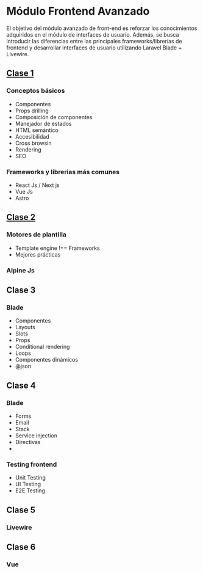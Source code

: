 # Módulo Frontend Avanzado
El objetivo del módulo avanzado de front-end es reforzar los conocimientos adquiridos en el módulo de interfaces de usuario. Además, se busca introducir las diferencias entre las principales frameworks/librerías de frontend y desarrollar interfaces de usuario utilizando Laravel Blade + Livewire.

## [Clase 1](https://github.com/sq1-academy/Cohorte-SQ1-Feb-2024/tree/Modulo-6/Class%201)
### Conceptos básicos
- Componentes
- Props drilling
- Composición de componentes
- Manejador de estados
- HTML semántico
- Accesibilidad
- Cross browsin
- Rendering
- SEO

### Frameworks y librerias más comunes
- React Js / Next js
- Vue Js
- Astro

## [Clase 2](https://github.com/sq1-academy/Cohorte-SQ1-Feb-2024/tree/Modulo-6/Class%202)
### Motores de plantilla
- Template engine !== Frameworks
- Mejores prácticas

### Alpine Js

## Clase 3
### Blade
- Componentes
- Layouts
- Slots
- Props
- Conditional rendering
- Loops
- Componentes dinámicos
- @json

## Clase 4
### Blade
- Forms
- Email
- Stack
- Service injection
- Directivas
- 
### Testing frontend
- Unit Testing
- UI Testing
- E2E Testing
  
## Clase 5
### Livewire

## Clase 6
### Vue
